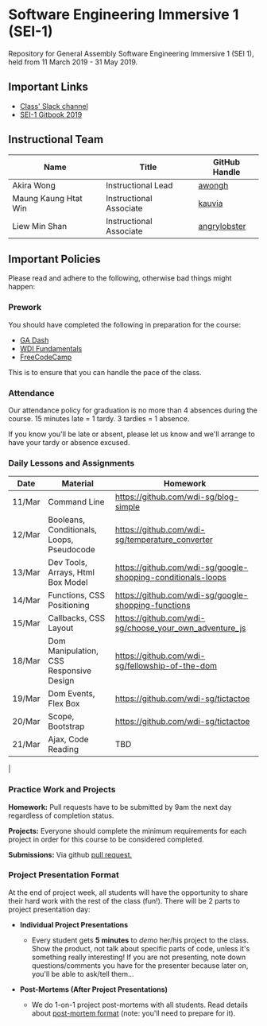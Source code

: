 # Software Engineering Immersive 1 (SEI-1)
Repository for General Assembly Software Engineering Immersive 1 (SEI 1), held from 11 March 2019 - 31 May 2019.


## Important Links
* [Class' Slack channel](https://ga-students.slack.com/messages/CEEUKP4KH)
* [SEI-1 Gitbook 2019](https://wdi-sg.github.io/gitbook-2019/)


## Instructional Team
| Name | Title | GitHub Handle |
| ------------- | ------------- | ------------- |
| Akira Wong | Instructional Lead | [awongh](https://github.com/awongh) |
| Maung Kaung Htat Win | Instructional Associate | [kauvia](https://github.com/kauvia) |
| Liew Min Shan | Instructional Associate | [angrylobster](https://github.com/angrylobster) |

## Important Policies

Please read and adhere to the following, otherwise bad things might happen:

### Prework
You should have completed the following in preparation for the course:

* [GA Dash](https://dash.generalassemb.ly/)
* [WDI Fundamentals](http://fundamentals.generalassemb.ly/)
* [FreeCodeCamp](http://www.freecodecamp.com/)

This is to ensure that you can handle the pace of the class.

### Attendance
Our attendance policy for graduation is no more than 4 absences during the course. 15 minutes late = 1 tardy. 3 tardies = 1 absence.

If you know you'll be late or absent, please let us know and we'll arrange to have your tardy or absence excused.

### Daily Lessons and Assignments
| Date | Material | Homework |
|------|----------|----------|
| 11/Mar | Command Line | https://github.com/wdi-sg/blog-simple |
| 12/Mar | Booleans, Conditionals, Loops, Pseudocode | https://github.com/wdi-sg/temperature_converter |
| 13/Mar | Dev Tools, Arrays, Html Box Model | https://github.com/wdi-sg/google-shopping-conditionals-loops |
| 14/Mar | Functions, CSS Positioning | https://github.com/wdi-sg/google-shopping-functions |
| 15/Mar | Callbacks, CSS Layout | https://github.com/wdi-sg/choose_your_own_adventure_js |
| 18/Mar | Dom Manipulation, CSS Responsive Design | https://github.com/wdi-sg/fellowship-of-the-dom |
| 19/Mar | Dom Events, Flex Box | https://github.com/wdi-sg/tictactoe |
| 20/Mar | Scope, Bootstrap | https://github.com/wdi-sg/tictactoe |
| 21/Mar | Ajax, Code Reading |   TBD     |
|


### Practice Work and Projects
**Homework:** Pull requests have to be submitted by 9am the next day regardless of completion status.

**Projects:** Everyone should complete the minimum requirements for each project in order for this course to be considered completed.

**Submissions:** Via github [pull request.](https://wdi-sg.github.io/gitbook-2019/01-workflow/how-to-practice.html)

### Project Presentation Format
At the end of project week, all students will have the opportunity to share their hard work with the rest of the class (fun!).
There will be 2 parts to project presentation day:
  * __Individual Project Presentations__
    * Every student gets __5 minutes__ to _demo_ her/his project to the class. Show the product, not talk about specific parts of code, unless it's something really interesting! If you are not presenting, note down questions/comments you have for the presenter because later on, you'll be able to ask/tell them...

  * __Post-Mortems (After Project Presentations)__
    * We do 1-on-1 project post-mortems with all students. Read details about [post-mortem format](project-1/project-post-mortem.md) (note: you'll need to prepare for it).
